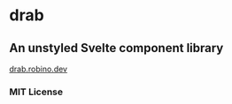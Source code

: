# drab

## An unstyled Svelte component library

[drab.robino.dev](https://drab.robino.dev)

### MIT License
